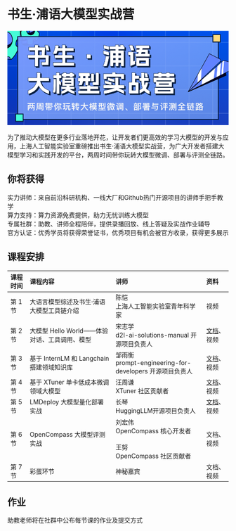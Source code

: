 # 书生·浦语大模型实战营

![](./asset/camp.png)

为了推动大模型在更多行业落地开花，让开发者们更高效的学习大模型的开发与应用，上海人工智能实验室重磅推出书生·浦语大模型实战营，为广大开发者搭建大模型学习和实践开发的平台，两周时间带你玩转大模型微调、部署与评测全链路。

## 你将获得

实力讲师：来自前沿科研机构、一线大厂和Github热门开源项目的讲师手把手教学  
算力支持：算力资源免费提供，助力无忧训练大模型  
专属社群：助教、讲师全程陪伴，提供录播回放、线上答疑及实战作业辅导  
官方认证：优秀学员将获得荣誉证书，优秀项目有机会被官方收录，获得更多展示  
 
## 课程安排

|课程时间|课程内容|讲师|资料|
|:-----|:----|:----|:-----|
|第 1 节|大语言模型综述及书生·浦语大模型工具链介绍|陈恺 </br>上海人工智能实验室青年科学家|视频 | 
|第 2 节|大模型 Hello World——体验对话、工具调用、模型|宋志学</br>d2l-ai-solutions-manual 开源项目负责人| [文档](./helloworld/hello_world.md)、视频 | 
|第 3 节|基于 InternLM 和 Langchain 搭建领域知识库|邹雨衡</br>prompt-engineering-for-developers 开源项目负责人| [文档](./langchain/readme.md)、视频| 
|第 4 节|基于 XTuner 单卡低成本微调领域大模型|汪周谦</br>XTuner 社区贡献者| [文档](./xtuner/README.md)、视频  | 
|第 5 节|LMDeploy 大模型量化部署实战|长琴</br>HuggingLLM开源项目负责人| [文档](./lmdeploy/lmdeploy.md)、视频 | 
|第 6 节|OpenCompass 大模型评测实战|刘宏伟</br>OpenCompass 核心开发者</br></br>王努</br>OpenCompass 社区贡献者| 文档、视频  | 
|第 7 节|彩蛋环节| 神秘嘉宾 | 文档、视频  | 


## 作业

助教老师将在社群中公布每节课的作业及提交方式
